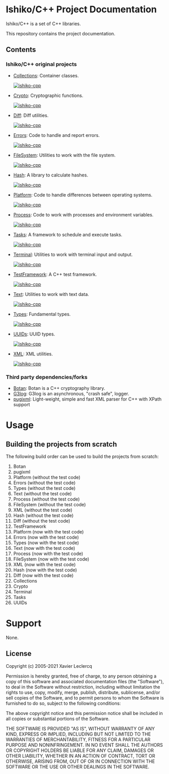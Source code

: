 # Ishiko/C++ Project Documentation

Ishiko/C++ is a set of C++ libraries.

This repository contains the project documentation.

## Contents

### Ishiko/C++ original projects

- [Collections](https://github.com/ishiko-cpp/Collections): Container classes.

  [![ishiko-cpp](https://circleci.com/gh/ishiko-cpp/Collections.svg?style=shield)](https://circleci.com/gh/ishiko-cpp/Collections)

- [Crypto](https://github.com/ishiko-cpp/Crypto): Cryptographic functions.

  [![ishiko-cpp](https://circleci.com/gh/ishiko-cpp/Crypto.svg?style=shield)](https://circleci.com/gh/ishiko-cpp/Crypto)

- [Diff](https://github.com/ishiko-cpp/Diff): Diff utilities.

  [![ishiko-cpp](https://circleci.com/gh/ishiko-cpp/Diff.svg?style=shield)](https://circleci.com/gh/ishiko-cpp/Diff)

- [Errors](https://github.com/ishiko-cpp/errors): Code to handle and report errors.

  [![ishiko-cpp](https://circleci.com/gh/ishiko-cpp/errors.svg?style=shield)](https://circleci.com/gh/ishiko-cpp/errors)

- [FileSystem](https://github.com/ishiko-cpp/FileSystem): Utilities to work with the file system.

  [![ishiko-cpp](https://circleci.com/gh/ishiko-cpp/FileSystem.svg?style=shield)](https://circleci.com/gh/ishiko-cpp/FileSystem)

- [Hash](https://github.com/ishiko-cpp/Hash): A library to calculate hashes.

  [![ishiko-cpp](https://circleci.com/gh/ishiko-cpp/Hash.svg?style=shield)](https://circleci.com/gh/ishiko-cpp/Hash)

- [Platform](https://github.com/ishiko-cpp/platform): Code to handle differences between operating systems.

  [![ishiko-cpp](https://circleci.com/gh/ishiko-cpp/platform.svg?style=shield)](https://circleci.com/gh/ishiko-cpp/platform)

- [Process](https://github.com/ishiko-cpp/Process): Code to work with processes and environment variables.

  [![ishiko-cpp](https://circleci.com/gh/ishiko-cpp/Process.svg?style=shield)](https://circleci.com/gh/ishiko-cpp/Process)

- [Tasks](https://github.com/ishiko-cpp/Tasks): A framework to schedule and execute tasks.

  [![ishiko-cpp](https://circleci.com/gh/ishiko-cpp/Tasks.svg?style=shield)](https://circleci.com/gh/ishiko-cpp/Tasks)

- [Terminal](https://github.com/ishiko-cpp/Terminal): Utilities to work with terminal input and output.

  [![ishiko-cpp](https://circleci.com/gh/ishiko-cpp/Terminal.svg?style=shield)](https://circleci.com/gh/ishiko-cpp/Terminal)

- [TestFramework](https://github.com/ishiko-cpp/TestFramework): A C++ test framework.

  [![ishiko-cpp](https://circleci.com/gh/ishiko-cpp/TestFramework.svg?style=shield)](https://circleci.com/gh/ishiko-cpp/TestFramework)

- [Text](https://github.com/ishiko-cpp/Text): Utilities to work with text data.

  [![ishiko-cpp](https://circleci.com/gh/ishiko-cpp/Text.svg?style=shield)](https://circleci.com/gh/ishiko-cpp/Text)

- [Types](https://github.com/ishiko-cpp/Types): Fundamental types.

  [![ishiko-cpp](https://circleci.com/gh/ishiko-cpp/Types.svg?style=shield)](https://circleci.com/gh/ishiko-cpp/Types)

- [UUIDs](https://github.com/ishiko-cpp/UUIDs): UUID types.

  [![ishiko-cpp](https://circleci.com/gh/ishiko-cpp/UUIDs.svg?style=shield)](https://circleci.com/gh/ishiko-cpp/UUIDs)

- [XML](https://github.com/ishiko-cpp/xml): XML utilities.

  [![ishiko-cpp](https://circleci.com/gh/ishiko-cpp/xml.svg?style=shield)](https://circleci.com/gh/ishiko-cpp/xml)

### Third party dependencies/forks

- [Botan](https://github.com/Ishiko-cpp/botan): Botan is a C++ cryptography library.
- [G3log](https://github.com/Ishiko-cpp/g3log): G3log is an asynchronous, "crash safe", logger.
- [pugixml](https://github.com/Ishiko-cpp/pugixml): Light-weight, simple and fast XML parser for C++ with XPath support

# Usage

## Building the projects from scratch

The following build order can be used to build the projects from scratch:

1. Botan
1. pugixml
1. Platform (without the test code)
1. Errors (without the test code)
1. Types (without the test code)
1. Text (without the test code)
1. Process (without the test code)
1. FileSystem (without the test code)
1. XML (without the test code)
1. Hash (without the test code)
1. Diff (without the test code)
1. TestFramework
1. Platform (now with the test code)
1. Errors (now with the test code)
1. Types (now with the test code)
1. Text (now with the test code)
1. Process (now with the test code)
1. FileSystem (now with the test code)
1. XML (now with the test code)
1. Hash (now with the test code)
1. Diff (now with the test code)
1. Collections
1. Crypto
1. Terminal
1. Tasks
1. UUIDs

# Support

None.

## License

Copyright (c) 2005-2021 Xavier Leclercq

Permission is hereby granted, free of charge, to any person obtaining a
copy of this software and associated documentation files (the "Software"),
to deal in the Software without restriction, including without limitation
the rights to use, copy, modify, merge, publish, distribute, sublicense,
and/or sell copies of the Software, and to permit persons to whom the
Software is furnished to do so, subject to the following conditions:

The above copyright notice and this permission notice shall be included in
all copies or substantial portions of the Software.

THE SOFTWARE IS PROVIDED "AS IS", WITHOUT WARRANTY OF ANY KIND, EXPRESS OR
IMPLIED, INCLUDING BUT NOT LIMITED TO THE WARRANTIES OF MERCHANTABILITY,
FITNESS FOR A PARTICULAR PURPOSE AND NONINFRINGEMENT. IN NO EVENT SHALL
THE AUTHORS OR COPYRIGHT HOLDERS BE LIABLE FOR ANY CLAIM, DAMAGES OR OTHER
LIABILITY, WHETHER IN AN ACTION OF CONTRACT, TORT OR OTHERWISE, ARISING
FROM, OUT OF OR IN CONNECTION WITH THE SOFTWARE OR THE USE OR OTHER DEALINGS
IN THE SOFTWARE.
